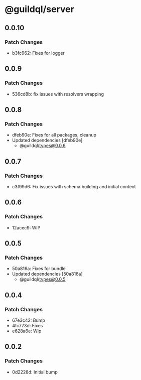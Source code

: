 # @guildql/server

## 0.0.10

### Patch Changes

- b3fc962: Fixes for logger

## 0.0.9

### Patch Changes

- 536cd8b: fix issues with resolvers wrapping

## 0.0.8

### Patch Changes

- dfeb90e: Fixes for all packages, cleanup
- Updated dependencies [dfeb90e]
  - @guildql/types@0.0.6

## 0.0.7

### Patch Changes

- c3f99d6: Fix issues with schema building and initial context

## 0.0.6

### Patch Changes

- 12acec9: WIP

## 0.0.5

### Patch Changes

- 50a816a: Fixes for bundle
- Updated dependencies [50a816a]
  - @guildql/types@0.0.5

## 0.0.4

### Patch Changes

- 67e3c42: Bump
- 4fc773d: Fixes
- e628a6e: Wip

## 0.0.2

### Patch Changes

- 0d2228d: Initial bump
